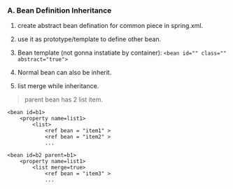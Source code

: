 ### A. Bean Definition Inheritance
1. create abstract bean defination for common piece in spring.xml. 
2. use it as prototype/template to define other bean.
3. Bean template (not gonna instatiate by container): `<bean id="" class="" abstract="true">` 
4. Normal bean can also be inherit.

5. list merge while inheritance.
> parent bean has 2 list item.
```
<bean id=b1>
    <property name=list1>
        <list>
            <ref bean = "item1" >
            <ref bean = "item2" >
            ...
            
<bean id=b2 parent=b1>
    <property name=list1>
        <list merge=true>
            <ref bean = "item3" >
            ...                  
```
